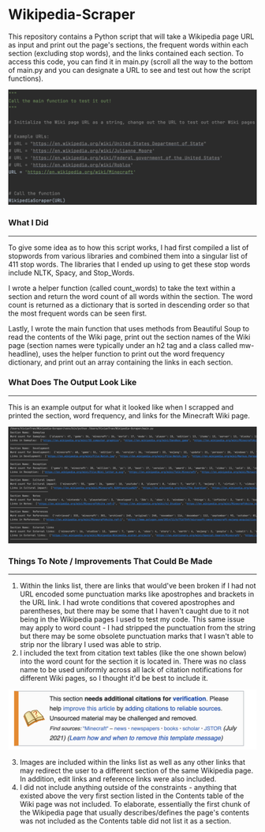 # Wikipedia-Scraper

This repository contains a Python script that will take a Wikipedia page URL as input and print out the page's sections, the frequent words within each section (excluding stop words), and the links contained each section. To access this code, you can find it in main.py (scroll all the way to the bottom of main.py and you can designate a URL to see  and test out how the script functions).

![Test the Code](images/test_it_out.png)


### What I Did

---

To give some idea as to how this script works, I had first compiled a list of stopwords from various libraries and combined them into a singular list of 411 stop words. The libraries that I ended up using to get these stop words include NLTK, Spacy, and Stop_Words.

I wrote a helper function (called count_words) to take the text within a section and return the word count of all words within the section. The word count is returned as a dictionary that is sorted in descending order so that the most frequent words can be seen first.

Lastly, I wrote the main function that uses methods from Beautiful Soup to read the contents of the Wiki page, print out the section names of the Wiki page (section names were typically under an h2 tag and a class called mw-headline), uses the helper function to print out the word frequency dictionary, and print out an array containing the links in each section.


### What Does The Output Look Like

---
This is an example output for what it looked like when I scrapped and printed the section, word frequency, and links for the Minecraft Wiki page.


![Output](images/output_image.png)


### Things To Note / Improvements That Could Be Made

---

1. Within the links list, there are links that would've been broken if I had not URL encoded some punctuation marks like apostrophes and brackets in the URL link. I had wrote conditions that covered apostrophes and parentheses, but there may be some that I haven't caught due to it not being in the Wikipedia pages I used to test my code. This same issue may apply to word count - I had stripped the punctuation from the string but there may be some obsolete punctuation marks that I wasn't able to strip nor the library I used was able to strip.
2. I included the text from citation text tables (like the one shown below) into the word count for the section it is located in. There was no class name to be used uniformly across all lack of citation notifications for different Wiki pages, so I thought it'd be best to include it.

![Output](images/needs_citation.png)

3. Images are included within the links list as well as any other links that may redirect the user to a different section of the same Wikipedia page. In addition, edit links and reference links were also included.
4. I did not include anything outside of the constraints - anything that existed above the very first section listed in the Contents table of the Wiki page was not included. To elaborate, essentially the first chunk of the Wikipedia page that usually describes/defines the page's contents was not included as the Contents table did not list it as a section.
